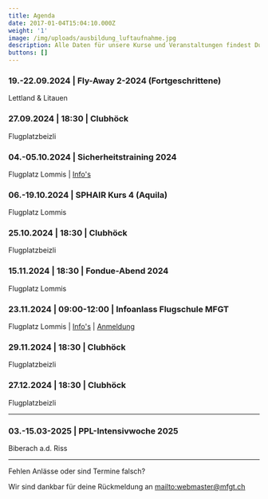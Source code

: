```yaml
---
title: Agenda
date: 2017-01-04T15:04:10.000Z
weight: '1'
image: /img/uploads/ausbildung_luftaufnahme.jpg
description: Alle Daten für unsere Kurse und Veranstaltungen findest Du in unserer Agenda.
buttons: []
---
```

### 19.-22.09.2024 | Fly-Away 2-2024 (Fortgeschrittene)

Lettland & Litauen

### 27.09.2024 | 18:30 | Clubhöck

Flugplatzbeizli

### 04.-05.10.2024 | Sicherheitstraining 2024

Flugplatz Lommis | [Info's](/flugschule/weiter/acro/)

### 06.-19.10.2024 | SPHAIR Kurs 4 (Aquila)

Flugplatz Lommis

### 25.10.2024 | 18:30 | Clubhöck

Flugplatzbeizli

### 15.11.2024 | 18:30 | Fondue-Abend 2024

Flugplatz Lommis

### 23.11.2024 | 09:00-12:00 | Infoanlass Flugschule MFGT

Flugplatz Lommis | [Info's](/flugschule/naechste-schritte/infoabend/) | [Anmeldung](https://docs.google.com/forms/d/e/1FAIpQLSd3JpxXrOxj7fl_Zm0az8h-jQsAsB1TOEE2-HsOPYoi29qRUw/viewform)

### 29.11.2024 | 18:30 | Clubhöck

Flugplatzbeizli

### 27.12.2024 | 18:30 | Clubhöck

Flugplatzbeizli

<hr>

### 03.-15.03-2025 | PPL-Intensivwoche 2025

Biberach a.d. Riss

<hr>

Fehlen Anlässe oder sind Termine falsch?

Wir sind dankbar für deine Rückmeldung an <mailto:webmaster@mfgt.ch>

<!-- <font color="red">Ausgebucht!</font> -->
